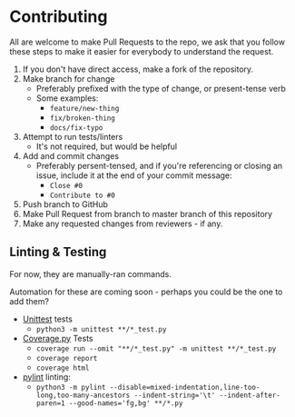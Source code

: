 # Contributing

All are welcome to make Pull Requests to the repo, we ask that you follow these steps to make it easier for everybody to understand the request.

1. If you don't have direct access, make a fork of the repository.
2. Make branch for change
    - Preferably prefixed with the type of change, or present-tense verb
    - Some examples:
      - `feature/new-thing`
      - `fix/broken-thing`
      - `docs/fix-typo`
3. Attempt to run tests/linters
    - It's not required, but would be helpful
4. Add and commit changes
    - Preferably persent-tensed, and if you're referencing or closing an issue, include it at the end of your commit message:
      - `Close #0`
      - `Contribute to #0`
5. Push branch to GitHub
6. Make Pull Request from branch to master branch of this repository
7. Make any requested changes from reviewers - if any.

## Linting & Testing

For now, they are manually-ran commands.

Automation for these are coming soon - perhaps you could be the one to add them?

- [Unittest](https://docs.python.org/3/library/unittest.html) tests
  - `python3 -m unittest **/*_test.py`
- [Coverage.py](https://coverage.readthedocs.io) Tests
  - `coverage run --omit "**/*_test.py" -m unittest **/*_test.py`
  - `coverage report`
  - `coverage html`
- [pylint](https://www.pylint.org/) linting:
  - `python3 -m pylint --disable=mixed-indentation,line-too-long,too-many-ancestors --indent-string='\t' --indent-after-paren=1 --good-names='fg,bg' **/*.py`
